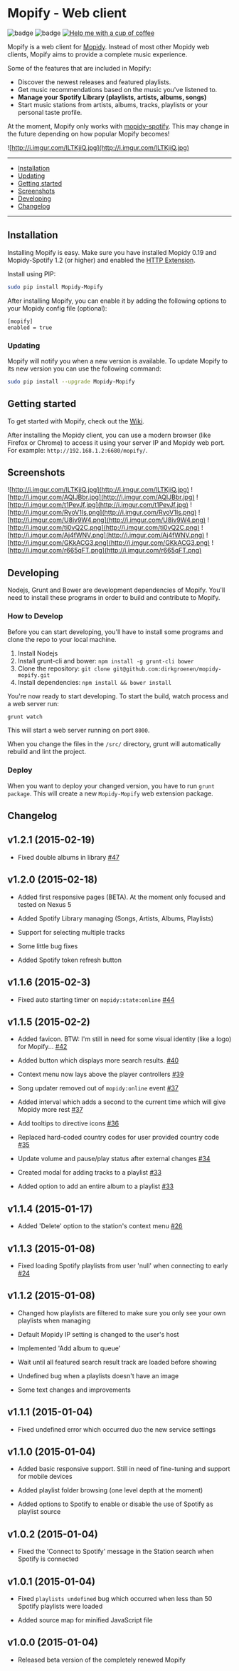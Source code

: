 Mopify - Web client
======
![badge](https://img.shields.io/pypi/v/mopidy-mopify.svg?style=flat)
![badge](https://img.shields.io/pypi/dm/mopidy-mopify.svg)
[![Help me with a cup of coffee ](https://pledgie.com/campaigns/28130.png?skin_name=chrome)](https://pledgie.com/campaigns/28130)

Mopify is a web client for [Mopidy](https://github.com/mopidy/mopidy). Instead
of most other Mopidy web clients, Mopify aims to provide a complete music
experience.

Some of the features that are included in Mopify:

- Discover the newest releases and featured playlists.
- Get music recommendations based on the music you've listened to.
- **Manage your Spotify Library (playlists, artists, albums, songs)**
- Start music stations from artists, albums, tracks, playlists or your personal
  taste profile.

At the moment, Mopify only works with
[mopidy-spotify](https://github.com/mopidy/mopidy-spotify). This may change in
the future depending on how popular Mopify becomes!

![http://i.imgur.com/lLTKjiQ.jpg](http://i.imgur.com/lLTKjiQ.jpg)

---------

* [Installation](#installation)
 * [Updating](#updating)
* [Getting started](#getting-started)
* [Screenshots](#screenshots)
* [Developing](#developing)
* [Changelog](#changelog)

---------

## Installation

Installing Mopify is easy. Make sure you have installed Mopidy 0.19 and
Mopidy-Spotify 1.2 (or higher) and enabled the [HTTP
Extension](https://docs.mopidy.com/en/latest/ext/http/).

Install using PIP:

```bash
sudo pip install Mopidy-Mopify
```

After installing Mopify, you can enable it by adding the following options to
your Mopidy config file (optional):

```
[mopify]
enabled = true
```

### Updating

Mopify will notify you when a new version is available. To update Mopify to its
new version you can use the following command:

```bash
sudo pip install --upgrade Mopidy-Mopify
```

## Getting started

To get started with Mopify, check out the
[Wiki](https://github.com/dirkgroenen/mopidy-mopify/wiki).

After installing the Mopidy client, you can use a modern browser (like Firefox
or Chrome) to access it using your server IP and Mopidy web port. For example:
`http://192.168.1.2:6680/mopify/`.

## Screenshots

![http://i.imgur.com/lLTKjiQ.jpg](http://i.imgur.com/lLTKjiQ.jpg)
![http://i.imgur.com/AQIJBbr.jpg](http://i.imgur.com/AQIJBbr.jpg)
![http://i.imgur.com/t1PevJf.jpg](http://i.imgur.com/t1PevJf.jpg)
![http://i.imgur.com/RyoV1Is.png](http://i.imgur.com/RyoV1Is.png)
![http://i.imgur.com/U8iv9W4.png](http://i.imgur.com/U8iv9W4.png)
![http://i.imgur.com/ti0vQ2C.png](http://i.imgur.com/ti0vQ2C.png)
![http://i.imgur.com/Aj4fWNV.png](http://i.imgur.com/Aj4fWNV.png)
![http://i.imgur.com/GKkACG3.png](http://i.imgur.com/GKkACG3.png)
![http://i.imgur.com/r665qFT.png](http://i.imgur.com/r665qFT.png)

## Developing

Nodejs, Grunt and Bower are development dependencies of Mopify. You'll need to
install these programs in order to build and contribute to Mopify.

### How to Develop

Before you can start developing, you'll have to install some programs and clone
the repo to your local machine.

1. Install Nodejs
2. Install grunt-cli and bower: `npm install -g grunt-cli bower`
3. Clone the repository: `git clone git@github.com:dirkgroenen/mopidy-mopify.git`
4. Install dependencies: `npm install && bower install`

You're now ready to start developing. To start the build, watch process and a
web server run:

```bash
grunt watch
```

This will start a web server running on port `8000`.

When you change the files in the `/src/` directory, grunt will automatically
rebuild and lint the project.

### Deploy

When you want to deploy your changed version, you have to run `grunt package`.
This will create a new `Mopidy-Mopify` web extension package.

## Changelog

v1.2.1 (2015-02-19)
------------------

- Fixed double albums in library [#47](https://github.com/dirkgroenen/mopidy-mopify/issues/47)

v1.2.0 (2015-02-18)
------------------

- Added first responsive pages (BETA). At the moment only focused and tested on Nexus 5

- Added Spotify Library managing (Songs, Artists, Albums, Playlists)

- Support for selecting multiple tracks

- Some little bug fixes

- Added Spotify token refresh button

v1.1.6 (2015-02-3)
------------------

- Fixed auto starting timer on `mopidy:state:online` [#44](https://github.com/dirkgroenen/mopidy-mopify/issues/44)

v1.1.5 (2015-02-2)
------------------

- Added favicon. BTW: I'm still in need for some visual identity (like a logo) for Mopify... [#42](https://github.com/dirkgroenen/mopidy-mopify/issues/42)

- Added button which displays more search results. [#40](https://github.com/dirkgroenen/mopidy-mopify/issues/40)

- Context menu now lays above the player controllers [#39](https://github.com/dirkgroenen/mopidy-mopify/issues/39)

- Song updater removed out of `mopidy:online` event [#37](https://github.com/dirkgroenen/mopidy-mopify/issues/37)

- Added interval which adds a second to the current time which will give Mopidy more rest [#37](https://github.com/dirkgroenen/mopidy-mopify/issues/37)

- Add tooltips to directive icons [#36](https://github.com/dirkgroenen/mopidy-mopify/issues/36)

- Replaced hard-coded country codes for user provided country code [#35](https://github.com/dirkgroenen/mopidy-mopify/issues/35)

- Update volume and pause/play status after external changes [#34](https://github.com/dirkgroenen/mopidy-mopify/issues/34)

- Created modal for adding tracks to a playlist [#33](https://github.com/dirkgroenen/mopidy-mopify/issues/33)

- Added option to add an entire album to a playlist [#33](https://github.com/dirkgroenen/mopidy-mopify/issues/33)

v1.1.4 (2015-01-17)
------------------
- Added 'Delete' option to the station's context menu [#26](https://github.com/dirkgroenen/mopidy-mopify/issues/26)

v1.1.3 (2015-01-08)
------------------
- Fixed loading Spotify playlists from user 'null' when connecting to early [#24](https://github.com/dirkgroenen/mopidy-mopify/issues/24)

v1.1.2 (2015-01-08)
------------------

- Changed how playlists are filtered to make sure you only see your own playlists when managing

- Default Mopidy IP setting is changed to the user's host

- Implemented 'Add album to queue'

- Wait until all featured search result track are loaded before showing

- Undefined bug when a playlists doesn't have an image

- Some text changes and improvements

v1.1.1 (2015-01-04)
-------------------

- Fixed undefined error which occurred duo the new service settings

v1.1.0 (2015-01-04)
-------------------

- Added basic responsive support. Still in need of fine-tuning and support for mobile devices

- Added playlist folder browsing (one level depth at the moment)

- Added options to Spotify to enable or disable the use of Spotify as playlist source

v1.0.2 (2015-01-04)
-------------------

- Fixed the 'Connect to Spotify' message in the Station search when Spotify is connected

v1.0.1 (2015-01-04)
-------------------

- Fixed `playlists undefined` bug which occurred when less than 50 Spotify playlists were loaded

- Added source map for minified JavaScript file

v1.0.0 (2015-01-04)
-------------------

- Released beta version of the completely renewed Mopify
